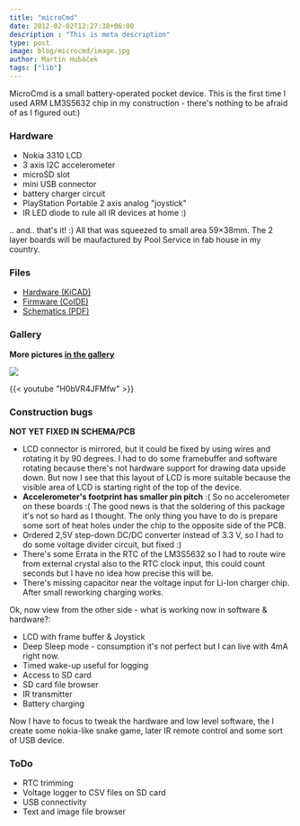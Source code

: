 ```yaml
---
title: "microCmd"
date: 2012-02-02T12:27:38+06:00
description : "This is meta description"
type: post
image: blog/microcmd/image.jpg
author: Martin Hubáček
tags: ["lib"]
---
```



MicroCmd is a small battery-operated pocket device. This is the first time I used ARM LM3S5632 chip in my construction - there's nothing to be afraid of as I figured out:)

<!--more-->

### Hardware
- Nokia 3310 LCD
- 3 axis I2C accelerometer
- microSD slot
- mini USB connector
- battery charger circuit
- PlayStation Portable 2 axis analog "joystick"
- IR LED diode to rule all IR devices at home :)

 .. and.. that's it! :)
All that was squeezed to small area 59×38mm. The 2 layer boards will be maufactured by Pool Service in fab house in my country.

### Files

- [Hardware (KiCAD)](microCmd_KiCAD_board.zip)
- [Firmware (CoIDE)](logger_CoIDE_firmware.zip)
- [Schematics (PDF)](schematics.pdf)
 
### Gallery

**More pictures [in the gallery](https://picasaweb.google.com/108501288829330154737/MicroCmd)**

![](bottom-side.jpg)

{{< youtube "H0bVR4JFMfw" >}}

### Construction bugs

**NOT YET FIXED IN SCHEMA/PCB**

-   LCD connector is mirrored, but it could be fixed by using wires and rotating it by 90 degrees. I had to do some framebuffer and software rotating because there's not hardware support for drawing data upside down. But now I see that this layout of LCD is more suitable because the visible area of LCD is starting right of the top of the device.
-   **Accelerometer's footprint has smaller pin pitch** :( So no accelerometer on these boards :( The good news is that the soldering of this package it's not so hard as I thought. The only thing you have to do is prepare some sort of heat holes under the chip to the opposite side of the PCB.
-   Ordered 2,5V step-down DC/DC converter instead of 3.3 V, so I had to do some voltage divider circuit, but fixed :)
-   There's some Errata in the RTC of the LM3S5632 so I had to route wire from external crystal also to the RTC clock input, this could count seconds but I have no idea how precise this will be.
-   There's missing capacitor near the voltage input for Li-Ion charger chip. After small reworking charging works.

Ok, now view from the other side - what is working now in software & hardware?:

-   LCD with frame buffer & Joystick
-   Deep Sleep mode - consumption it's not perfect but I can live with 4mA right now.
-   Timed wake-up useful for logging
-   Access to SD card
-   SD card file browser
-   IR transmitter
-   Battery charging

Now I have to focus to tweak the hardware and low level software, the I create some nokia-like snake game, later IR remote control and some sort of USB device.

### ToDo

-   RTC trimming
-   Voltage logger to CSV files on SD card
-   USB connectivity
-   Text and image file browser

